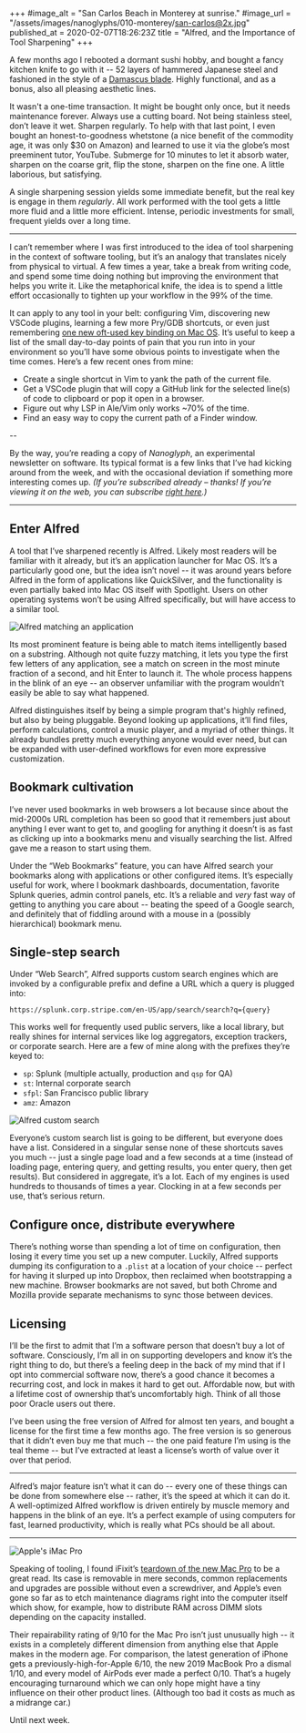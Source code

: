 +++
#image_alt = "San Carlos Beach in Monterey at sunrise."
#image_url = "/assets/images/nanoglyphs/010-monterey/san-carlos@2x.jpg"
published_at = 2020-02-07T18:26:23Z
title = "Alfred, and the Importance of Tool Sharpening"
+++

A few months ago I rebooted a dormant sushi hobby, and bought a fancy kitchen knife to go with it -- 52 layers of hammered Japanese steel and fashioned in the style of a [Damascus blade](https://en.wikipedia.org/wiki/Damascus_steel). Highly functional, and as a bonus, also all pleasing aesthetic lines.

It wasn't a one-time transaction. It might be bought only once, but it needs maintenance forever. Always use a cutting board. Not being stainless steel, don’t leave it wet. Sharpen regularly. To help with that last point, I even bought an honest-to-goodness whetstone (a nice benefit of the commodity age, it was only $30 on Amazon) and learned to use it via the globe’s most preeminent tutor, YouTube. Submerge for 10 minutes to let it absorb water, sharpen on the coarse grit, flip the stone, sharpen on the fine one. A little laborious, but satisfying.

A single sharpening session yields some immediate benefit, but the real key is engage in them _regularly_. All work performed with the tool gets a little more fluid and a little more efficient. Intense, periodic investments for small, frequent yields over a long time.

---

I can’t remember where I was first introduced to the idea of tool sharpening in the context of software tooling, but it’s an analogy that translates nicely from physical to virtual. A few times a year, take a break from writing code, and spend some time doing nothing but improving the environment that helps you write it. Like the metaphorical knife, the idea is to spend a little effort occasionally to tighten up your workflow in the 99% of the time.

It can apply to any tool in your belt: configuring Vim, discovering new VSCode plugins, learning a few more Pry/GDB shortcuts, or even just remembering [one new oft-used key binding on Mac OS](https://twitter.com/brandur/status/1211683351414726657). It’s useful to keep a list of the small day-to-day points of pain that you run into in your environment so you’ll have some obvious points to investigate when the time comes. Here’s a few recent ones from mine:

* Create a single shortcut in Vim to yank the path of the current file.
* Get a VSCode plugin that will copy a GitHub link for the selected line(s) of code to clipboard or pop it open in a browser.
* Figure out why LSP in Ale/Vim only works ~70% of the time.
* Find an easy way to copy the current path of a Finder window.

--

By the way, you’re reading a copy of _Nanoglyph_, an experimental newsletter on software. Its typical format is a few links that I’ve had kicking around from the week, and with the occasional deviation if something more interesting comes up. _(If you’re subscribed already – thanks! If you’re viewing it on the web, you can subscribe [right here](/newsletter#nanoglyph).)_

---

## Enter Alfred

A tool that I’ve sharpened recently is Alfred. Likely most readers will be familiar with it already, but it’s an application launcher for Mac OS. It’s a particularly good one, but the idea isn’t novel -- it was around years before Alfred in the form of applications like QuickSilver, and the functionality is even partially baked into Mac OS itself with Spotlight. Users on other operating systems won’t be using Alfred specifically, but will have access to a similar tool.

![Alfred matching an application](/assets/images/nanoglyphs/011-alfred/alfred-search@2x.png)

Its most prominent feature is being able to match items intelligently based on a substring. Although not quite fuzzy matching, it lets you type the first few letters of any application, see a match on screen in the most minute fraction of a second, and hit Enter to launch it. The whole process happens in the blink of an eye -- an observer unfamiliar with the program wouldn’t easily be able to say what happened.

Alfred distinguishes itself by being a simple program that's highly refined, but also by being pluggable. Beyond looking up applications, it’ll find files, perform calculations, control a music player, and a myriad of other things. It already bundles pretty much everything anyone would ever need, but can be expanded with user-defined workflows for even more expressive customization.

## Bookmark cultivation

I’ve never used bookmarks in web browsers a lot because since about the mid-2000s URL completion has been so good that it remembers just about anything I ever want to get to, and googling for anything it doesn’t is as fast as clicking up into a bookmarks menu and visually searching the list. Alfred gave me a reason to start using them.

Under the “Web Bookmarks” feature, you can have Alfred search your bookmarks along with applications or other configured items. It’s especially useful for work, where I bookmark dashboards, documentation, favorite Splunk queries, admin control panels, etc. It’s a reliable and _very_ fast way of getting to anything you care about -- beating the speed of a Google search, and definitely that of fiddling around with a mouse in a (possibly hierarchical) bookmark menu.

## Single-step search

Under “Web Search”, Alfred supports custom search engines which are invoked by a configurable prefix and define a URL which a query is plugged into:

```
https://splunk.corp.stripe.com/en-US/app/search/search?q={query}
```

This works well for frequently used public servers, like a local library, but really shines for internal services like log aggregators, exception trackers, or corporate search. Here are a few of mine along with the prefixes they’re keyed to:

* `sp`: Splunk (multiple actually, production and `qsp` for QA) 
* `st`: Internal corporate search
* `sfpl`: San Francisco public library
* `amz`: Amazon

![Alfred custom search](/assets/images/nanoglyphs/011-alfred/alfred-custom-search@2x.png)

Everyone’s custom search list is going to be different, but everyone does have a list. Considered in a singular sense none of these shortcuts saves you much -- just a single page load and a few seconds at a time (instead of loading page, entering query, and getting results, you enter query, then get results). But considered in aggregate, it’s a lot. Each of my engines is used hundreds to thousands of times a year. Clocking in at a few seconds per use, that’s serious return.

## Configure once, distribute everywhere

There’s nothing worse than spending a lot of time on configuration, then losing it every time you set up a new computer. Luckily, Alfred supports dumping its configuration to a `.plist` at a location of your choice -- perfect for having it slurped up into Dropbox, then reclaimed when bootstrapping a new machine. Browser bookmarks are not saved, but both Chrome and Mozilla provide separate mechanisms to sync those between devices.

## Licensing

I’ll be the first to admit that I’m a software person that doesn’t buy a lot of software. Consciously, I’m all in on supporting developers and know it’s the right thing to do, but there’s a feeling deep in the back of my mind that if I opt into commercial software now, there’s a good chance it becomes a recurring cost, and lock in makes it hard to get out. Affordable now, but with a lifetime cost of ownership that’s uncomfortably high. Think of all those poor Oracle users out there.

I’ve been using the free version of Alfred for almost ten years, and bought a license for the first time a few months ago. The free version is so generous that it didn’t even buy me that much -- the one paid feature I’m using is the teal theme -- but I’ve extracted at least a license’s worth of value over it over that period.

---

Alfred’s major feature isn’t what it can do -- every one of these things can be done from somewhere else -- rather, it’s the speed at which it can do it. A well-optimized Alfred workflow is driven entirely by muscle memory and happens in the blink of an eye. It’s a perfect example of using computers for fast, learned productivity, which is really what PCs should be all about.

---

![Apple's iMac Pro](/assets/images/nanoglyphs/011-alfred/imac-pro@2x.jpg)

Speaking of tooling, I found iFixit’s [teardown of the new Mac Pro](https://www.ifixit.com/Teardown/Mac+Pro+2019+Teardown/128922) to be a great read. Its case is removable in mere seconds, common replacements and upgrades are possible without even a screwdriver, and Apple’s even gone so far as to etch maintenance diagrams right into the computer itself which show, for example, how to distribute RAM across DIMM slots depending on the capacity installed.

Their repairability rating of 9/10 for the Mac Pro isn’t just unusually high -- it exists in a completely different dimension from anything else that Apple makes in the modern age. For comparison, the latest generation of iPhone gets a previously-high-for-Apple 6/10, the new 2019 MacBook Pro a dismal 1/10, and every model of AirPods ever made a perfect 0/10. That’s a hugely encouraging turnaround which we can only hope might have a tiny influence on their other product lines. (Although too bad it costs as much as a midrange car.)

Until next week.
